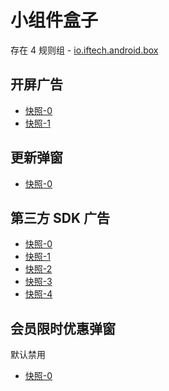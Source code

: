 # 小组件盒子

存在 4 规则组 - [io.iftech.android.box](/src/apps/io.iftech.android.box.ts)

## 开屏广告

- [快照-0](https://i.gkd.li/import/import/12706213)
- [快照-1](https://i.gkd.li/import/import/12706219)

## 更新弹窗

- [快照-0](https://i.gkd.li/import/import/12706195)

## 第三方 SDK 广告

- [快照-0](https://i.gkd.li/import/import/12706209)
- [快照-1](https://i.gkd.li/import/import/12706209)
- [快照-2](https://i.gkd.li/import/import/12706228)
- [快照-3](https://i.gkd.li/import/import/12706236)
- [快照-4](https://i.gkd.li/import/import/12706240)

## 会员限时优惠弹窗

默认禁用

- [快照-0](https://i.gkd.li/import/import/12706226)
